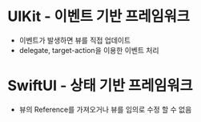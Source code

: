 # UIKit - 이벤트 기반 프레임워크
- 이벤트가 발생하면 뷰를 직접 업데이트
- delegate, target-action을 이용한 이벤트 처리

# SwiftUI - 상태 기반 프레임워크
- 뷰의 Reference를 가져오거나 뷰를 임의로 수정 할 수 없음

